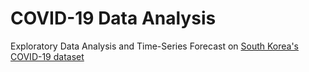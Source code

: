 # COVID-19 Data Analysis

Exploratory Data Analysis and Time-Series Forecast on [South Korea's COVID-19 dataset](https://www.kaggle.com/kimjihoo/coronavirusdataset)

